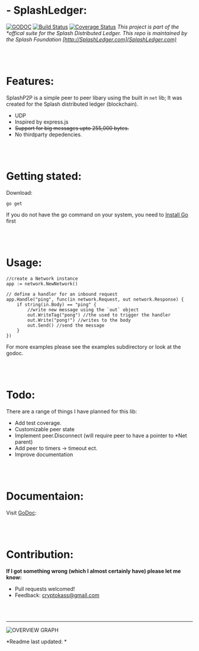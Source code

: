 #  - SplashLedger:
[![GODOC](https://godoc.org/github.com/CryptoKass/?status.svg)](https://godoc.org/github.com/CryptoKass/)
 [![Build Status](https://travis-ci.org/.png?branch=master)](https://travis-ci.org/)
[![Coverage Status](https://coveralls.io/repos/github/CryptoKass/splashp2p/badge.svg?branch=master)](https://coveralls.io/github/CryptoKass/splashp2p?branch=master)
*This project is part of the \*offical suite for the Splash Distributed Ledger. This repo is maintained by the Splash Foundation [http://SplashLedger.com](SplashLedger.com)*

<br></br>
# Features:
SplashP2P is a simple peer to peer libary using the built in `net` lib; It was created for the Splash distributed ledger (blockchain).
- UDP
- Inspired by express.js
- ~~Support for big messages upto 255,000 bytes.~~
- No thirdparty depedencies.

<br></br>
# Getting stated:
Download:
```shell
go get 
```
If you do not have the go command on your system, you need to [Install Go](http://golang.org/doc/install) first

<br></br>
# Usage:
```golang
//create a Network instance
app := network.NewNetwork()

// define a handler for an inbound request
app.Handle("ping", func(in network.Request, out network.Response) {
    if string(in.Body) == "ping" {
        //write new message using the `out` object
        out.WriteTag("pong") //the used to trigger the handler
        out.Write("pong!") //writes to the body
        out.Send() //send the message
    }
})

```

For more examples please see the examples subdirectory or look at the godoc.

<br></br>
# Todo:
There are a range of things I have planned for this lib:
- Add test coverage.
- Customizable peer state
- Implement peer.Disconnect (will require peer to have a pointer to *Net parent)
- Add peer to timers -> timeout ect.
- Improve documentation

<br></br>
# Documentaion:
Visit [GoDoc](https://godoc.org/):


<br></br>
# Contribution:
**If I got something wrong (which I almost certainly have) please let me know:**
- Pull requests welcomed!
- Feedback: cryptokass@gmail.com


<br></br>

---

![OVERVIEW GRAPH](https://i.imgur.com/cUp6QaY.png)


*Readme last updated: *
